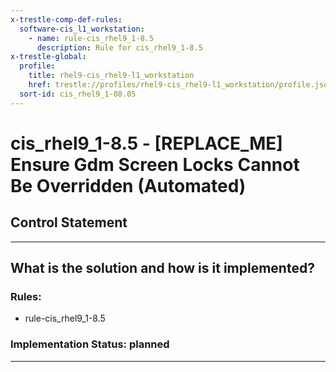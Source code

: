 ```yaml
---
x-trestle-comp-def-rules:
  software-cis_l1_workstation:
    - name: rule-cis_rhel9_1-8.5
      description: Rule for cis_rhel9_1-8.5
x-trestle-global:
  profile:
    title: rhel9-cis_rhel9-l1_workstation
    href: trestle://profiles/rhel9-cis_rhel9-l1_workstation/profile.json
  sort-id: cis_rhel9_1-08.05
---
```


# cis_rhel9_1-8.5 - \[REPLACE_ME\] Ensure Gdm Screen Locks Cannot Be Overridden (Automated)

## Control Statement

______________________________________________________________________

## What is the solution and how is it implemented?

<!-- For implementation status enter one of: implemented, partial, planned, alternative, not-applicable -->

<!-- Note that the list of rules under ### Rules: is read-only and changes will not be captured after assembly to JSON -->

<!-- Add control implementation description here for control: cis_rhel9_1-8.5 -->

### Rules:

  - rule-cis_rhel9_1-8.5

### Implementation Status: planned

______________________________________________________________________
